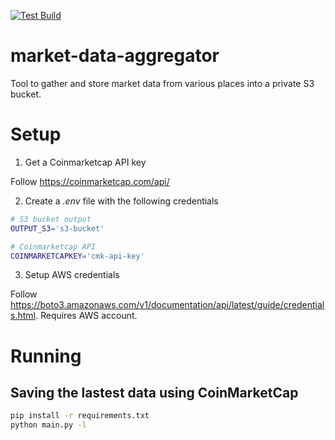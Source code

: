 [![Test Build](https://github.com/djrmarques/market-data-aggregator/actions/workflows/test.yml/badge.svg?branch=main)](https://github.com/djrmarques/market-data-aggregator/actions/workflows/test.yml)

# market-data-aggregator
Tool to gather and store market data from various places into a private S3 bucket.

# Setup
1. Get a Coinmarketcap API key

Follow https://coinmarketcap.com/api/

2. Create a *.env* file with the following credentials 

```sh
# S3 bucket output
OUTPUT_S3='s3-bucket'

# Coinmarketcap API
COINMARKETCAPKEY='cmk-api-key'
```

3. Setup AWS credentials

Follow https://boto3.amazonaws.com/v1/documentation/api/latest/guide/credentials.html. Requires AWS account.

# Running

## Saving the lastest data using CoinMarketCap
```sh
pip install -r requirements.txt
python main.py -l
```
